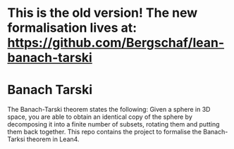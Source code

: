 # This is the old version! The new formalisation lives at: https://github.com/Bergschaf/lean-banach-tarski

# Banach Tarski
The Banach-Tarski theorem states the following: Given a sphere in 3D space, you are able to obtain an identical copy of the sphere by decomposing it into a finite number of subsets, rotating them and putting them back together. This repo contains the project to formalise the Banach-Tarksi theorem in Lean4. 
